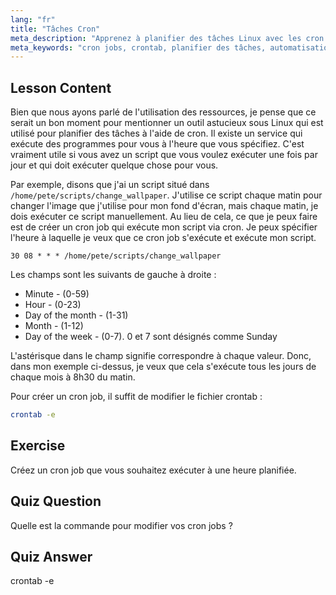 ```yaml
---
lang: "fr"
title: "Tâches Cron"
meta_description: "Apprenez à planifier des tâches Linux avec les cron jobs. Comprenez la syntaxe crontab et automatisez les scripts pour les opérations quotidiennes. Démarrez avec ce guide convivial pour débutants !"
meta_keywords: "cron jobs, crontab, planifier des tâches, automatisation Linux, commandes Linux, Linux débutant, tutoriel Linux, crontab -e"
---
```


## Lesson Content

Bien que nous ayons parlé de l'utilisation des ressources, je pense que ce serait un bon moment pour mentionner un outil astucieux sous Linux qui est utilisé pour planifier des tâches à l'aide de cron. Il existe un service qui exécute des programmes pour vous à l'heure que vous spécifiez. C'est vraiment utile si vous avez un script que vous voulez exécuter une fois par jour et qui doit exécuter quelque chose pour vous.

Par exemple, disons que j'ai un script situé dans `/home/pete/scripts/change_wallpaper`. J'utilise ce script chaque matin pour changer l'image que j'utilise pour mon fond d'écran, mais chaque matin, je dois exécuter ce script manuellement. Au lieu de cela, ce que je peux faire est de créer un cron job qui exécute mon script via cron. Je peux spécifier l'heure à laquelle je veux que ce cron job s'exécute et exécute mon script.

```plaintext
30 08 * * * /home/pete/scripts/change_wallpaper
```

Les champs sont les suivants de gauche à droite :

- Minute - (0-59)
- Hour - (0-23)
- Day of the month - (1-31)
- Month - (1-12)
- Day of the week - (0-7). 0 et 7 sont désignés comme Sunday

L'astérisque dans le champ signifie correspondre à chaque valeur. Donc, dans mon exemple ci-dessus, je veux que cela s'exécute tous les jours de chaque mois à 8h30 du matin.

Pour créer un cron job, il suffit de modifier le fichier crontab :

```bash
crontab -e
```

## Exercise

Créez un cron job que vous souhaitez exécuter à une heure planifiée.

## Quiz Question

Quelle est la commande pour modifier vos cron jobs ?

## Quiz Answer

crontab -e
